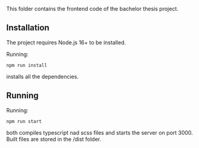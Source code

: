 This folder contains the frontend code of the bachelor thesis project.

## Installation
The project requires Node.js 16+ to be installed.

Running:
```
npm run install
```
installs all the dependencies.

## Running
Running:
```
npm run start
```

both compiles typescript nad scss files and starts the server on port 3000.
Built files are stored in the /dist folder.
